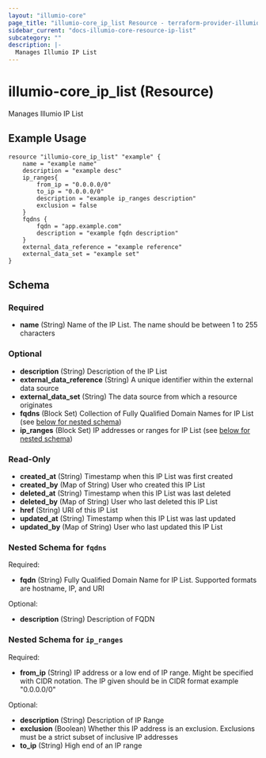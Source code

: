 ```yaml
---
layout: "illumio-core"
page_title: "illumio-core_ip_list Resource - terraform-provider-illumio-core"
sidebar_current: "docs-illumio-core-resource-ip-list"
subcategory: ""
description: |-
  Manages Illumio IP List
---
```



# illumio-core_ip_list (Resource)

Manages Illumio IP List

Example Usage
------------

```hcl
resource "illumio-core_ip_list" "example" {
    name = "example name"
    description = "example desc"
    ip_ranges{
      	from_ip = "0.0.0.0/0"
        to_ip = "0.0.0.0/0"
        description = "example ip_ranges description"
        exclusion = false
    }
    fqdns {
        fqdn = "app.example.com"
        description = "example fqdn description"
    }
    external_data_reference = "example reference"
    external_data_set = "example set"
}
```


## Schema

### Required

- **name** (String) Name of the IP List. The name should be between 1 to 255 characters

### Optional

- **description** (String) Description of the IP List
- **external_data_reference** (String) A unique identifier within the external data source
- **external_data_set** (String) The data source from which a resource originates
- **fqdns** (Block Set) Collection of Fully Qualified Domain Names for IP List (see [below for nested schema](#nestedblock--fqdns))
- **ip_ranges** (Block Set) IP addresses or ranges for IP List (see [below for nested schema](#nestedblock--ip_ranges))

### Read-Only

- **created_at** (String) Timestamp when this IP List was first created
- **created_by** (Map of String) User who created this IP List
- **deleted_at** (String) Timestamp when this IP List was last deleted
- **deleted_by** (Map of String) User who last deleted this IP List
- **href** (String) URI of this IP List
- **updated_at** (String) Timestamp when this IP List was last updated
- **updated_by** (Map of String) User who last updated this IP List

<a id="nestedblock--fqdns"></a>
### Nested Schema for `fqdns`

Required:

- **fqdn** (String) Fully Qualified Domain Name for IP List. Supported formats are hostname, IP, and URI

Optional:

- **description** (String) Description of FQDN


<a id="nestedblock--ip_ranges"></a>
### Nested Schema for `ip_ranges`

Required:

- **from_ip** (String) IP address or a low end of IP range. Might be specified with CIDR notation. The IP given should be in CIDR format example "0.0.0.0/0"

Optional:

- **description** (String) Description of IP Range
- **exclusion** (Boolean) Whether this IP address is an exclusion. Exclusions must be a strict subset of inclusive IP addresses
- **to_ip** (String) High end of an IP range


